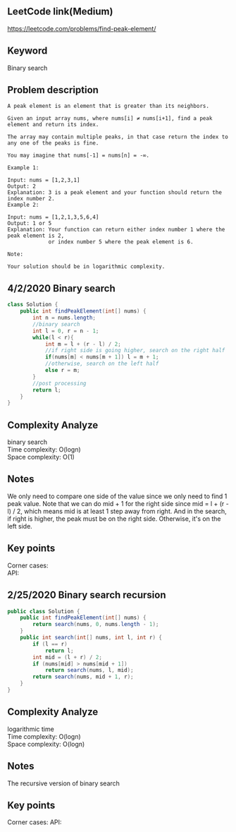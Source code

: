 ## LeetCode link(Medium)
https://leetcode.com/problems/find-peak-element/

## Keyword
Binary search

## Problem description
```
A peak element is an element that is greater than its neighbors.

Given an input array nums, where nums[i] ≠ nums[i+1], find a peak element and return its index.

The array may contain multiple peaks, in that case return the index to any one of the peaks is fine.

You may imagine that nums[-1] = nums[n] = -∞.

Example 1:

Input: nums = [1,2,3,1]
Output: 2
Explanation: 3 is a peak element and your function should return the index number 2.
Example 2:

Input: nums = [1,2,1,3,5,6,4]
Output: 1 or 5 
Explanation: Your function can return either index number 1 where the peak element is 2, 
             or index number 5 where the peak element is 6.

Note:

Your solution should be in logarithmic complexity.
```
## 4/2/2020 Binary search

```java
class Solution {
    public int findPeakElement(int[] nums) {
        int n = nums.length;
        //binary search
        int l = 0, r = n - 1;
        while(l < r){
            int m = l + (r - l) / 2;
            //if right side is going higher, search on the right half
            if(nums[m] < nums[m + 1]) l = m + 1;
            //otherwise, search on the left half
            else r = m;
        }
        //post processing
        return l;
    }
}
```

## Complexity Analyze
binary search\
Time complexity: O(logn)\
Space complexity: O(1)

## Notes
We only need to compare one side of the value since we only need to find 1 peak value. Note that we can do mid + 1 for the right side since mid = l + (r - l) / 2, which means mid is at least 1 step away from right. And in the search, if right is higher, the peak must be on the right side. Otherwise, it's on the left side.

## Key points
Corner cases: \
API:

## 2/25/2020 Binary search recursion

```java
public class Solution {
    public int findPeakElement(int[] nums) {
        return search(nums, 0, nums.length - 1);
    }
    public int search(int[] nums, int l, int r) {
        if (l == r)
            return l;
        int mid = (l + r) / 2;
        if (nums[mid] > nums[mid + 1])
            return search(nums, l, mid);
        return search(nums, mid + 1, r);
    }
}
```

## Complexity Analyze
logarithmic time\
Time complexity: O(logn)\
Space complexity: O(logn)

## Notes
The recursive version of binary search

## Key points
Corner cases:
API: